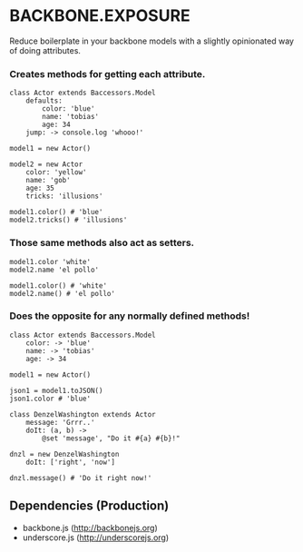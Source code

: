 # BACKBONE.EXPOSURE
Reduce boilerplate in your backbone models with a slightly opinionated way of doing attributes.

### Creates methods for getting each attribute.

    class Actor extends Baccessors.Model
        defaults:
            color: 'blue'
            name: 'tobias'
            age: 34
        jump: -> console.log 'whooo!'

    model1 = new Actor()

    model2 = new Actor
        color: 'yellow'
        name: 'gob'
        age: 35
        tricks: 'illusions'
      
    model1.color() # 'blue'
    model2.tricks() # 'illusions'

### Those same methods also act as setters.

    model1.color 'white'
    model2.name 'el pollo'

    model1.color() # 'white'
    model2.name() # 'el pollo'

### Does the opposite for any normally defined methods! 

    class Actor extends Baccessors.Model
        color: -> 'blue'
        name: -> 'tobias'
        age: -> 34

    model1 = new Actor()

    json1 = model1.toJSON()
    json1.color # 'blue'
        
    class DenzelWashington extends Actor
        message: 'Grrr..'
        doIt: (a, b) ->
            @set 'message', "Do it #{a} #{b}!"

    dnzl = new DenzelWashington
        doIt: ['right', 'now']

    dnzl.message() # 'Do it right now!'

## Dependencies (Production)
- backbone.js (http://backbonejs.org)
- underscore.js (http://underscorejs.org)
